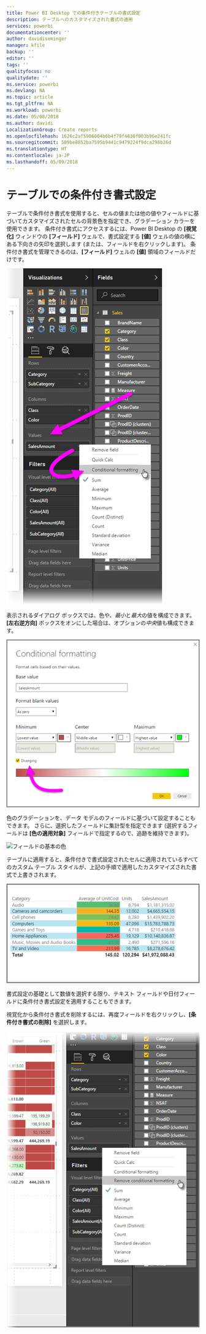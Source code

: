 ```yaml
---
title: Power BI Desktop での条件付きテーブルの書式設定
description: テーブルへのカスタマイズされた書式の適用
services: powerbi
documentationcenter: ''
author: davidiseminger
manager: kfile
backup: ''
editor: ''
tags: ''
qualityfocus: no
qualitydate: ''
ms.service: powerbi
ms.devlang: NA
ms.topic: article
ms.tgt_pltfrm: NA
ms.workload: powerbi
ms.date: 05/08/2018
ms.author: davidi
LocalizationGroup: Create reports
ms.openlocfilehash: 1626c2af5906004b6b4f79f4830f003b96e241fc
ms.sourcegitcommit: 509be8852ba7595b9441c9479224f9dca298b26d
ms.translationtype: HT
ms.contentlocale: ja-JP
ms.lasthandoff: 05/09/2018
---
```

# <a name="conditional-formatting-in-tables"></a>テーブルでの条件付き書式設定
テーブルで条件付き書式を使用すると、セルの値または他の値やフィールドに基づいてカスタマイズされたセルの背景色を指定でき、グラデーション カラーを使用できます。 条件付き書式にアクセスするには、Power BI Desktop の **[視覚化]** ウィンドウの **[フィールド]** ウェルで、書式設定する **[値]** ウェルの値の横にある下向きの矢印を選択します (または、フィールドを右クリックします)。 条件付き書式を管理できるのは、**[フィールド]** ウェルの **[値]** 領域のフィールドだけです。

![テーブルの条件付き書式設定](media/desktop-conditional-table-formatting/table-formatting_1.png)

表示されるダイアログ ボックスでは、色や、*最小*と*最大*の値を構成できます。 **[左右逆方向]** ボックスをオンにした場合は、オプションの*中央*値も構成できます。

![左右逆方向の色](media/desktop-conditional-table-formatting/table-formatting_2.png)

色のグラデーションを、データ モデルのフィールドに基づいて設定することもできます。 さらに、選択したフィールドに集計型を指定できます (選択するフィールドは **[色の適用対象]** フィールドで指定するので、追跡を維持できます)。

![フィールドの基本の色](media/desktop-conditional-table-formatting/table-formatting_2b.png)

テーブルに適用すると、条件付きで書式設定されたセルに適用されているすべてのカスタム テーブル スタイルが、上記の手順で適用したカスタマイズされた書式で上書きされます。

![テーブルの書式設定](media/desktop-conditional-table-formatting/table-formatting_3.png)

書式設定の基礎として数値を選択する限り、テキスト フィールドや日付フィールドに条件付き書式設定を適用することもできます。 

視覚化から条件付き書式を削除するには、再度フィールドを右クリックし、**[条件付き書式の削除]** を選択します。

![テーブルの書式設定の削除](media/desktop-conditional-table-formatting/table-formatting_4.png)

